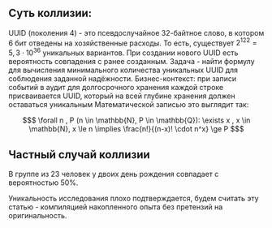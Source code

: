Суть коллизии:
---
UUID (поколения 4) - это псевдослучайное 32-байтное слово, в котором 6 бит отведены на хозяйственные расходы.
То есть, существует $2^{122} = 5,3 \cdot 10^{36}$ уникальных вариантов.
При создании нового UUID есть вероятность совпадения с ранее созданным. Задача - найти формулу для вычисления минимального количества уникальных UUID для соблюдения заданной надёжности.
Бизнес-контекст: при записи событий в аудит для долгосрочного хранения каждой строке присваивается UUID, который на всей глубине хранения должен оставаться уникальным
Математической записью это выглядит так:

```math
$
\forall n , P (n \in \mathbb{N}, P \in \mathbb{Q}):
\exists x , x \in \mathbb{N}, x \le n \implies    
\frac{n!}{(n-x)! \cdot n^x} \ge P
$
```

Частный случай коллизии
---
В группе из 23 человек у двоих день рождения совпадает с вероятностью 50%.

Уникальность исследования плохо подтверждается, будем считать эту статью - компиляцией накопленного опыта без претензий на оригинальность.
